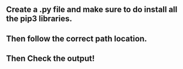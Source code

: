 ## Create a .py file and make sure to do install all the pip3 libraries.
## Then follow the correct path location.
## Then Check the output!
